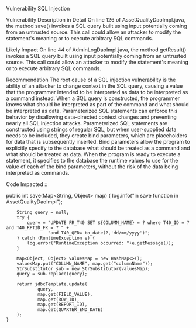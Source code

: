 Vulnerability
SQL Injection

Vulnerability Description in Detail
On line 126 of AssetQualityDaoImpl.java, the method save() invokes a SQL query built using input potentially coming from an untrusted source. This call could allow an attacker to modify the statement's meaning or to execute arbitrary SQL commands.

Likely Impact
On line 44 of AdminLogDaoImpl.java, the method getResult() invokes a SQL query built using input potentially coming from an untrusted source. This call could allow an attacker to modify the statement's meaning or to execute arbitrary SQL commands.

Recommendation
The root cause of a SQL injection vulnerability is the ability of an attacker to change context in the SQL query, causing a value that the programmer intended to be interpreted as data to be interpreted as a command instead. When a SQL query is constructed, the programmer knows what should be interpreted as part of the command and what should be interpreted as data. Parameterized SQL statements can enforce this behavior by disallowing data-directed context changes and preventing nearly all SQL injection attacks. Parameterized SQL statements are constructed using strings of regular SQL, but when user-supplied data needs to be included, they create bind parameters, which are placeholders for data that is subsequently inserted. Bind parameters allow the program to explicitly specify to the database what should be treated as a command and what should be treated as data. When the program is ready to execute a statement, it specifies to the database the runtime values to use for the value of each of the bind parameters, without the risk of the data being interpreted as commands.

Code Impacted ::

 public int save(Map<String, Object> map) {
        log.info("in save function in AssetQualityDaoImpl");

        String query = null;
        try {
            query = "UPDATE FR_T40 SET ${COLUMN_NAME} = ? where T40_ID = ? and T40_RPTID_FK = ? " +
                    "and T40_QED= to_date(?,'dd/mm/yyyy')";
        } catch (RuntimeException e) {
            log.error("RuntimeException occurred: "+e.getMessage());
        }

        Map<Object, Object> valuesMap = new HashMap<>();
        valuesMap.put("COLUMN_NAME", map.get("columnName"));
        StrSubstitutor sub = new StrSubstitutor(valuesMap);
        query = sub.replace(query);

        return jdbcTemplate.update(
                query,
                map.get(FIELD_VALUE),
                map.get(ROW_ID),
                map.get(REPORT_ID),
                map.get(QUARTER_END_DATE)
        );
    }
